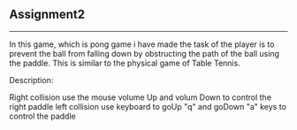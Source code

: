 Assignment2
-------------------------------------------------------
-------------------------------------------------------
In this game, which is pong game i have made the task of the player is to prevent the ball from falling down by obstructing the path of the ball using the paddle. This is similar to the physical game of Table Tennis.

Description:

Right collision use the mouse volume Up and volum Down to control the right paddle
left collision use keyboard to goUp "q" and goDown "a" keys to control the paddle
